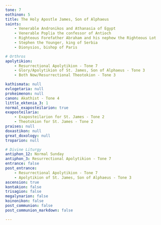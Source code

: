 ```yaml
---
tone: 7
eothinon: 5
title: The Holy Apostle James, Son of Alphaeus
saints:
    - Venerable Andronikos and Athanasia of Egypt
    - Venerable Poplia the confessor of Antioch
    - Righteous Forefather Abraham and his nephew the Righteous Lot
    - Stephen the Younger, king of Serbia
    - Dionysios, bishop of Paris

# Orthros
apolytikion:
    - Resurrectional Apolytikion - Tone 7
    - Glory/Apolytikion of St. James, Son of Alphaeus - Tone 3
    - Both Now/Resurrectional Theotokion - Tone 3

kathismata: null
evlogetaria: null
prokeimenon: null
canon: Akathist - Tone 4
little_ektenia_3: 1
normal_exaposteilarion: true
exaposteilaria:
    - Exaposteilarion for St. James - Tone 2
    - Theotokion for St. James - Tone 2
praises: null
doxastikon: null
great_doxology: null
troparion: null

# Divine Liturgy
antiphon_12: Normal Sunday
antiphon_3: Resurrectional Apolytikion - Tone 7
entrance: false
post_entrance:
    - Resurrectional Apolytikion - Tone 7
    - Apolytikion of St. James, Son of Alphaeus - Tone 3
ascension: true
kontakion: false
trisagion: false
megalynarion: false
koinonikon: false
post_communion: false
post_communion_markdown: false

---
```


